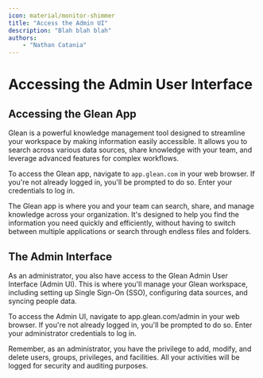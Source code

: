 ```yaml
---
icon: material/monitor-shimmer
title: "Access the Admin UI"
description: "Blah blah blah"
authors:
    - "Nathan Catania"
---
```


# Accessing the Admin User Interface

## Accessing the Glean App

Glean is a powerful knowledge management tool designed to streamline your workspace by making information easily accessible. It allows you to search across various data sources, share knowledge with your team, and leverage advanced features for complex workflows.

To access the Glean app, navigate to `app.glean.com` in your web browser. If you're not already logged in, you'll be prompted to do so. Enter your credentials to log in.

The Glean app is where you and your team can search, share, and manage knowledge across your organization. It's designed to help you find the information you need quickly and efficiently, without having to switch between multiple applications or search through endless files and folders.

## The Admin Interface

As an administrator, you also have access to the Glean Admin User Interface (Admin UI). This is where you'll manage your Glean workspace, including setting up Single Sign-On (SSO), configuring data sources, and syncing people data.

To access the Admin UI, navigate to app.glean.com/admin in your web browser. If you're not already logged in, you'll be prompted to do so. Enter your administrator credentials to log in.

Remember, as an administrator, you have the privilege to add, modify, and delete users, groups, privileges, and facilities. All your activities will be logged for security and auditing purposes.